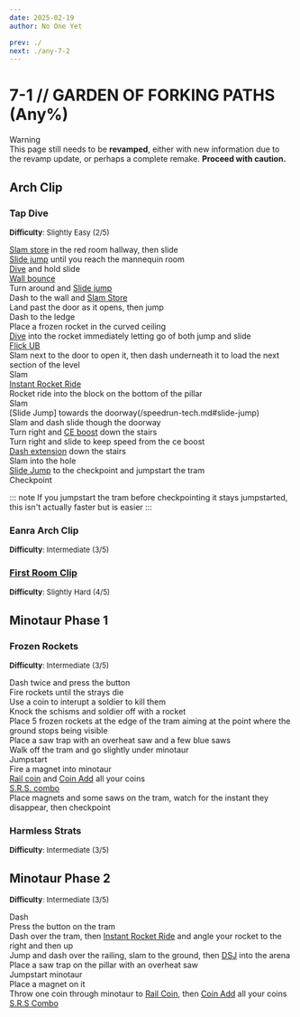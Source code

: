 ```yaml
---
date: 2025-02-19
author: No One Yet

prev: ./
next: ./any-7-2
---
```


# 7-1 // GARDEN OF FORKING PATHS (Any%)

<div class="warning">
    <div class="warning-header">
        <i class="fa-solid fa-triangle-exclamation"></i>
        Warning
    </div>
    This page still needs to be <b>revamped</b>, either with new information due to the revamp update, or perhaps a complete remake. <b>Proceed with caution.</b>
</div>

## Arch Clip

### Tap Dive
<font size="2">
    <b>Difficulty</b>: Slightly Easy (2/5)
</font>

[Slam store](/speedrun-tech.md#slam-store) in the red room hallway, then slide <br/>
[Slide jump](/speedrun-tech.md#slide-jump) until you reach the mannequin room <br/>
[Dive](/speedrun-tech.md#dives) and hold slide <br/>
[Wall bounce](/speedrun-tech.md#wall-bounces) <br/>
Turn around and [Slide jump](/speedrun-tech.md#slide-jump) <br/>
Dash to the wall and [Slam Store](/speedrun-tech.md#slam-store) <br/>
Land past the door as it opens, then jump <br/>
Dash to the ledge <br/>
Place a frozen rocket in the curved ceiling <br/>
[Dive](/speedrun-tech.md#dives) into the rocket immediately letting go of both jump and slide <br/>
[Flick UB](/speedrun-tech.md#flick-ub) <br/>
Slam next to the door to open it, then dash underneath it to load the next section of the level <br/>
Slam <br/>
[Instant Rocket Ride](/speedrun-tech.md#instant-rocket-ride) <br/>
Rocket ride into the block on the bottom of the pillar <br/>
Slam <br/>
[Slide Jump] towards the doorway(/speedrun-tech.md#slide-jump) <br/>
Slam and dash slide though the doorway <br/>
Turn right and [CE boost](/speedrun-tech.md#ce-boost-core-eject-boost) down the stairs<br/>
Turn right and slide to keep speed from the ce boost <br/>
[Dash extension](/speedrun-tech.md#dash-extension) down the stairs  <br/>
Slam into the hole <br/>
[Slide Jump](/speedrun-tech.md#slide-jump) to the checkpoint and jumpstart the tram <br/>
Checkpoint 

::: note
If you jumpstart the tram before checkpointing it stays jumpstarted, this isn't actually faster but is easier
:::
### Eanra Arch Clip
<font size="2">
    <b>Difficulty</b>: Intermediate (3/5)
</font>


### [First Room Clip](https://youtu.be/Qg2vY-5FREU)
<font size="2">
    <b>Difficulty</b>: Slightly Hard (4/5)
</font>



## Minotaur Phase 1

### Frozen Rockets
<font size="2">
    <b>Difficulty</b>: Intermediate (3/5)
</font>

Dash twice and press the button <br/>
Fire rockets until the strays die <br/>
Use a coin to interupt a soldier to kill them <br/>
Knock the schisms and soldier off with a rocket <br/>
Place 5 frozen rockets at the edge of the tram aiming at the point where the ground stops being visible <br/>
Place a saw trap with an overheat saw and a few blue saws <br/>
Walk off the tram and go slightly under minotaur <br/>
Jumpstart <br/>
Fire a magnet into minotaur <br/>
[Rail coin](/speedrun-tech.md#railcoins) and [Coin Add](/speedrun-tech.md#coin-add) all your coins <br/>
[S.R.S. combo](/speedrun-tech.md#srs-combo) <br/>
Place magnets and some saws on the tram, watch for the instant they disappear, then checkpoint

### Harmless Strats
<font size="2">
    <b>Difficulty</b>: Intermediate (3/5)
</font>



## Minotaur Phase 2
<font size="2">
    <b>Difficulty</b>: Intermediate (3/5)
</font>

Dash <br/>
Press the button on the tram <br/>
Dash over the tram, then [Instant Rocket Ride](/speedrun-tech.md#instant-rocket-ride) and angle your rocket to the right and then up <br/>
Jump and dash over the railing, slam to the ground, then [DSJ](/speedrun-tech.md#dsj-dash-slide-jump) into the arena <br/>
Place a saw trap on the pillar with an overheat saw <br/>
Jumpstart minotaur <br/>
Place a magnet on it <br/>
Throw one coin through minotaur to [Rail Coin](/speedrun-tech.md#railcoins), then [Coin Add](/speedrun-tech.md#coin-add) all your coins <br/>
[S.R.S Combo](/speedrun-tech.md#srs-combo)